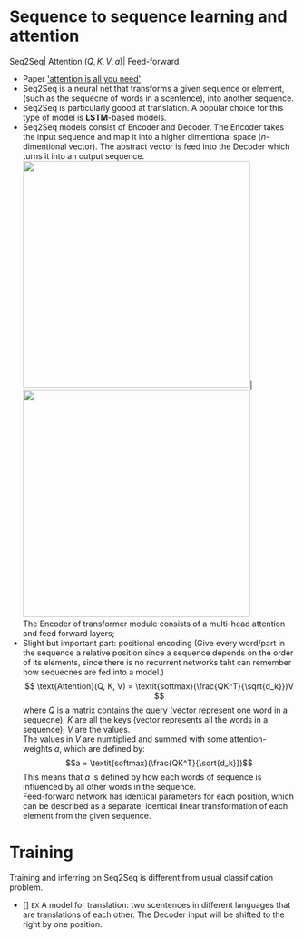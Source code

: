 # Sequence to sequence learning and attention
Seq2Seq| Attention ($Q, K, V, a$)| Feed-forward
* Paper ['attention is all you need'](https://papers.nips.cc/paper/2017/file/3f5ee243547dee91fbd053c1c4a845aa-Paper.pdf)  
* Seq2Seq is a neural net that transforms a given sequence or element, (such as the sequecne of words in a scentence), into another sequence.  
* Seq2Seq is particularly goood at  translation. A popular choice for this type of model is __LSTM__-based models.
* Seq2Seq models consist of Encoder and Decoder. The Encoder takes the input sequence and map it into a higher dimentional space (_n_-dimentional vector). The abstract vector is feed into the Decoder which turns it into an output sequence.  
<img src="https://miro.medium.com/max/2880/1*BHzGVskWGS_3jEcYYi6miQ.png" width="400" height="400">|<img src="https://miro.medium.com/max/700/1*ETe4WrKJ1lS1MKDgBPIM0g.png" width="400" height="400">  
The Encoder of transformer module consists of a multi-head attention and feed forward layers;  
* Slight but important part: positional encoding (Give every word/part in the sequence a relative position since a sequence depends on the order of its elements, since there is no recurrent networks taht can remember how sequecnes are fed into a model.)
$$ \text{Attention}(Q, K, V) = \textit{softmax}(\frac{QK^T}{\sqrt{d_k}})V $$
where $Q$ is a matrix contains the query (vector represent one word in a sequecne); $K$ are all the keys (vector represents all the words in a sequence); $V$ are the values.  
The values in $V$ are numtiplied and summed with some attention-weights $a$, which are defined by:
$$a = \textit{softmax}(\frac{QK^T}{\sqrt{d_k}})$$
This means that $a$ is defined by how each words of sequence is influenced by all other words in the sequence.  
Feed-forward network has identical parameters for each position, which can be described as a separate, identical linear transformation of each element from the given sequence.

# Training
Training and inferring on Seq2Seq is different from usual classification problem.  
- [] `EX` A model for translation: two scentences in different languages that are translations of each other. The Decoder input will be shifted to the right by one position.  


